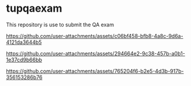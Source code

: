 # tupqaexam
This repository is use to submit the QA exam


https://github.com/user-attachments/assets/c06bf458-bfb8-4a8c-9d6a-4121da3644b5



https://github.com/user-attachments/assets/294664e2-9c38-457b-a0b1-1e37cd9b66bb



https://github.com/user-attachments/assets/765204f6-b2e5-4d3b-917b-356153286b76

